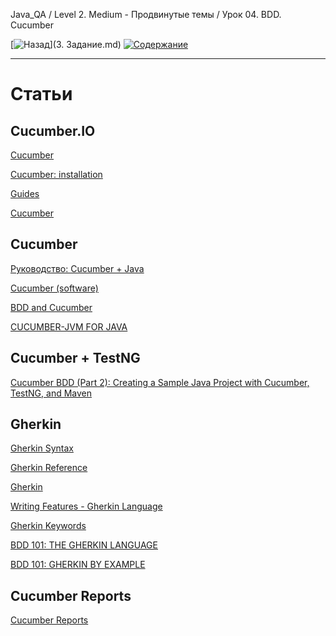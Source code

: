 Java_QA / Level 2. Medium - Продвинутые темы / Урок 04. BDD. Сucumber

[![Назад](https://img.shields.io/badge/-%D0%9D%D0%B0%D0%B7%D0%B0%D0%B4-brightgreen)](3. Задание.md)
[![Содержание](https://img.shields.io/badge/-%D0%A1%D0%BE%D0%B4%D0%B5%D1%80%D0%B6%D0%B0%D0%BD%D0%B8%D0%B5-purple)](README.md)

***

# Статьи

## Cucumber.IO

[Cucumber](https://cucumber.io/)

[Cucumber: installation](https://cucumber.io/docs/installation/)

[Guides](https://cucumber.io/docs/guides/)

[Cucumber](https://cucumber.io/docs/cucumber/)

## Cucumber

[Руководство: Cucumber + Java](https://habr.com/ru/post/332754/)

[Cucumber (software)](https://en.wikipedia.org/wiki/Cucumber_(software))

[BDD and Cucumber](https://dev.to/bushraalam/bdd-and-cucumber-24di)

[CUCUMBER-JVM FOR JAVA](https://automationpanda.com/2017/10/24/cucumber-jvm-for-java/)

## Cucumber + TestNG

[Cucumber BDD (Part 2): Creating a Sample Java Project with Cucumber, TestNG, and Maven](https://medium.com/agile-vision/cucumber-bdd-part-2-creating-a-sample-java-project-with-cucumber-testng-and-maven-127a1053c180)

## Gherkin

[Gherkin Syntax](https://cucumber.io/docs/gherkin/)

[Gherkin Reference](https://cucumber.io/docs/gherkin/reference/)

[Gherkin](https://wellbehaved.readthedocs.io/Gherkin.html)

[Writing Features - Gherkin Language](https://gist.github.com/dogoku/0c024c55ec124355f01472abc70550f5)

[Gherkin Keywords](https://toolsqa.com/cucumber/gherkin-keywords/)

[BDD 101: THE GHERKIN LANGUAGE](https://automationpanda.com/2017/01/26/bdd-101-the-gherkin-language/)

[BDD 101: GHERKIN BY EXAMPLE](https://automationpanda.com/2017/01/27/bdd-101-gherkin-by-example/)

[]()

## Cucumber Reports

[Cucumber Reports](https://toolsqa.com/selenium-cucumber-framework/cucumber-reports/)